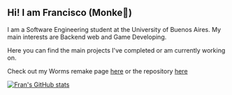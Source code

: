 ## Hi! I am Francisco (Monke🐒)

I am a Software Engineering student at the University of Buenos Aires. My main interests are Backend web and Game Developing. 

Here you can find the main projects I've completed or am currently working on.

Check out my Worms remake page [here](https://pandolfijoaquin.github.io/) or the repository [here](https://github.com/franjuarez/Taller-Worms)

[![Fran's GitHub stats](https://github-readme-stats.vercel.app/api?username=franjuarez&show_icons=true&theme=tokyonight)](https://github.com/anuraghazra/github-readme-stats)
